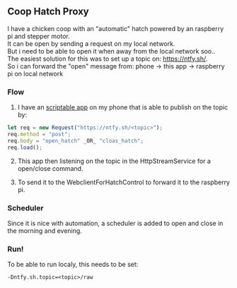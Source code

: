 
## Coop Hatch Proxy

I have a chicken coop with an "automatic" hatch powered by an raspberry pi and stepper motor.  
It can be open by sending a request on my local network.  
But i need to be able to open it when away from the local network soo..  
The easiest solution for this was to set up a topic on: https://ntfy.sh/.  
So i can forward the "open" message from: phone -> this app -> raspberry pi on local network
    

### Flow

1. I have an [scriptable app](https://scriptable.app/)
     on my phone that is able to publish on the topic by: 

```js
let req = new Request("https://ntfy.sh/<topic>");
req.method = "post";
req.body = "open_hatch" _OR_ "cloas_hatch";
req.load();
```

2. This app then listening on the topic in the HttpStreamService for a open/close command.

3. To send it to the WebclientForHatchControl to forward it to the raspberry pi.

### Scheduler

Since it is nice with automation, a scheduler is added to open and close in the morning and evening. 

### Run!

To be able to run localy, this needs to be set: 
```
-Dntfy.sh.topic=<topic>/raw
```